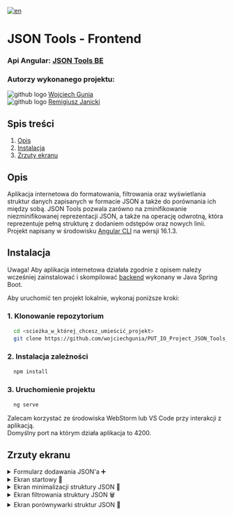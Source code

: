 [![en](https://img.shields.io/badge/lang-en-red.svg)](https://github.com/wojciechgunia/PUT_IO_Project_JSON_Tools_FE/blob/main/README-en.md)

# JSON Tools - Frontend

### Api Angular: [JSON Tools BE](https://github.com/wojciechgunia/PUT_IO_Project_JSON_Tools)

### Autorzy wykonanego projektu:
<img src="https://skillicons.dev/icons?i=github" height="25" alt="github logo"/> [Wojciech Gunia](https://github.com/wojciechgunia)<br>
<img src="https://skillicons.dev/icons?i=github" height="25" alt="github logo"/> [Remigiusz Janicki](https://github.com/TheRemekk)
## Spis treści

1. [Opis](#l1)
2. [Instalacja](#l2)
3. [Zrzuty ekranu](#l3)

<a id="l1"></a>
## Opis

Aplikacja internetowa do formatowania, filtrowania oraz wyświetlania struktur danych zapisanych w formacie JSON a także do porównania ich między sobą. 
JSON Tools pozwala zarówno na zminifikowanie niezminifikowanej reprezentacji JSON, a także na operację odwrotną, która reprezentuje pełną strukturę z dodaniem odstępów oraz nowych linii.
Projekt napisany w środowisku [Angular CLI](https://github.com/angular/angular-cli) na wersji 16.1.3.  


<a id="l2"></a>
## Instalacja

Uwaga! Aby aplikacja internetowa działała zgodnie z opisem należy wcześniej zainstalować i skompilować [backend](https://github.com/wojciechgunia/PUT_IO_Project_JSON_Tools) wykonany w Java Spring Boot.

Aby uruchomić ten projekt lokalnie, wykonaj poniższe kroki:

### 1. Klonowanie repozytorium  
```bash
  cd <scieżka_w_której_chcesz_umieścić_projekt>
  git clone https://github.com/wojciechgunia/PUT_IO_Project_JSON_Tools_FE
  ``` 

### 2. Instalacja zależności
```bash
  npm install
  ``` 

### 3. Uruchomienie projektu
```bash
  ng serve  
  ```

Zalecam korzystać ze środowiska WebStorm lub VS Code przy interakcji z aplikacją.  
Domyślny port na którym działa aplikacja to 4200.

<a id="l3"></a>
## Zrzuty ekranu

<details>
  <summary>Formularz dodawania JSON'a ➕</summary>
  <img src="screenshots/JSON Tools s1.PNG" alt="Formularz dodawania JSON"/>
</details>

<details>
  <summary>Ekran startowy 🚩</summary>
  <img src="screenshots/JSON Tools s2.PNG" alt="Ekran startowy"/>
</details>

<details>
  <summary>Ekran minimalizacji struktury JSON 🧬</summary>
  <img src="screenshots/JSON Tools s3.PNG" alt="Ekran minimalizacji struktury JSON"/>
</details>

<details>
  <summary>Ekran filtrowania struktury JSON 🗑</summary>
  <img src="screenshots/JSON Tools s4.PNG" alt="Ekran filtrowania struktury JSON"/>
</details>

<details>
  <summary>Ekran porównywarki struktur JSON 🎎</summary>
  <img src="screenshots/JSON Tools s5.PNG" alt="Ekran porownywarki struktur JSON"/>
</details>
